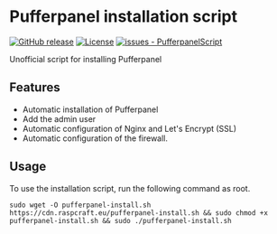 # Pufferpanel installation script


[![GitHub release](https://img.shields.io/github/release/david1117dev/PufferpanelScript?include_prereleases=&sort=semver&color=blue)](https://github.com/david1117dev/PufferpanelScript/releases/)
[![License](https://img.shields.io/badge/License-MIT-blue)](#license)
[![issues - PufferpanelScript](https://img.shields.io/github/issues/david1117dev/PufferpanelScript)](https://github.com/david1117dev/PufferpanelScript/issues)

<div align="center">





</div>

Unofficial script for installing Pufferpanel

## Features

- Automatic installation of Pufferpanel
- Add the admin user
- Automatic configuration of Nginx and Let's Encrypt (SSL)
- Automatic configuration of the firewall.

## Usage

To use the installation script, run the following command as root.

`sudo wget -O pufferpanel-install.sh https://cdn.raspcraft.eu/pufferpanel-install.sh && sudo chmod +x pufferpanel-install.sh && sudo ./pufferpanel-install.sh
`
